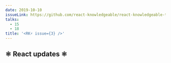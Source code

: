 ```yaml
---
date: 2019-10-10
issueLink: https://github.com/react-knowledgeable/react-knowledgeable-talks/issues/12
talks: 
  - 15
  - 18
title: '<RK⚡️ issue={3} />'
---
```


## ⚛️ React updates ⚛️
